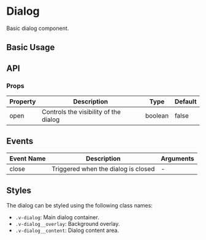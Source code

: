 # Dialog

Basic dialog component.

## Basic Usage

## API

### Props

| Property | Description                           | Type    | Default |
| -------- | ------------------------------------- | ------- | ------- |
| open     | Controls the visibility of the dialog | boolean | false   |

## Events

| Event Name | Description                         | Arguments |
| ---------- | ----------------------------------- | --------- |
| close      | Triggered when the dialog is closed | -         |

## Styles

The dialog can be styled using the following class names:

- `.v-dialog`: Main dialog container.
- `.v-dialog__overlay`: Background overlay.
- `.v-dialog__content`: Dialog content area.
